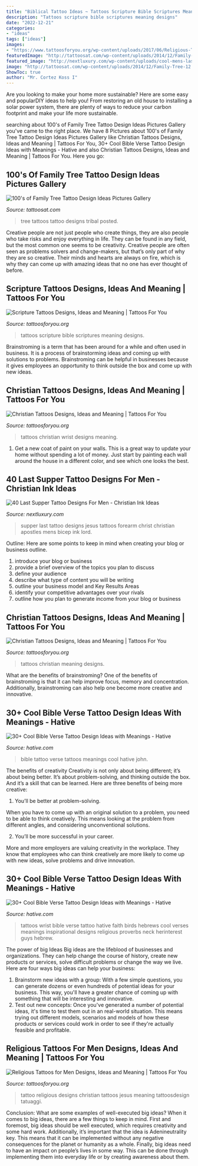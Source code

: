 ```yaml
---
title: "Biblical Tattoo Ideas ~ Tattoos Scripture Bible Scriptures Meaning Designs"
description: "Tattoos scripture bible scriptures meaning designs"
date: "2022-12-21"
categories:
- "ideas"
tags: ["ideas"]
images:
- "https://www.tattoosforyou.org/wp-content/uploads/2017/06/Religious-Tattoo-Designs-for-Men.jpg"
featuredImage: "http://tattoosat.com/wp-content/uploads/2014/12/Family-Tree-12.jpg"
featured_image: "http://nextluxury.com/wp-content/uploads/cool-mens-last-supper-jesus-with-apostles-tattoo-designs.jpg"
image: "http://tattoosat.com/wp-content/uploads/2014/12/Family-Tree-12.jpg"
ShowToc: true
author: "Mr. Cortez Koss I"
---
```



Are you looking to make your home more sustainable? Here are some easy and popularDIY ideas to help you! From restoring an old house to installing a solar power system, there are plenty of ways to reduce your carbon footprint and make your life more sustainable.

	

		
searching about 100&#039;s of Family Tree Tattoo Design Ideas Pictures Gallery you've came to the right place. We have 8 Pictures about 100&#039;s of Family Tree Tattoo Design Ideas Pictures Gallery like Christian Tattoos Designs, Ideas and Meaning | Tattoos For You, 30+ Cool Bible Verse Tattoo Design Ideas with Meanings - Hative and also Christian Tattoos Designs, Ideas and Meaning | Tattoos For You. Here you go:
		
    
## 100&#039;s Of Family Tree Tattoo Design Ideas Pictures Gallery

<img loading=lazy src="http://tattoosat.com/wp-content/uploads/2014/12/Family-Tree-12.jpg" onerror="this.onerror=null;this.src='https://tse1.mm.bing.net/th?id=OIP.B0zkMv-uwhFKH6igiN-sxQHaFL&amp;pid=15.1';" alt="100&#039;s of Family Tree Tattoo Design Ideas Pictures Gallery">

_Source: tattoosat.com_

>tree tattoos tattoo designs tribal posted. 

	

Creative people are not just people who create things, they are also people who take risks and enjoy everything in life. They can be found in any field, but the most common one seems to be creativity. Creative people are often seen as problems solvers and change-makers, but that’s only part of why they are so creative. Their minds and hearts are always on fire, which is why they can come up with amazing ideas that no one has ever thought of before.

    
## Scripture Tattoos Designs, Ideas And Meaning | Tattoos For You

<img loading=lazy src="http://www.tattoosforyou.org/wp-content/uploads/2013/10/Bible-Scriptures-Tattoos.jpg" onerror="this.onerror=null;this.src='https://tse2.mm.bing.net/th?id=OIP.NMY5F7q85CDGorbNzYFohgHaMX&amp;pid=15.1';" alt="Scripture Tattoos Designs, Ideas and Meaning | Tattoos For You">

_Source: tattoosforyou.org_

>tattoos scripture bible scriptures meaning designs. 

	

Brainstroming is a term that has been around for a while and often used in business. It is a process of brainstorming ideas and coming up with solutions to problems. Brainstroming can be helpful in businesses because it gives employees an opportunity to think outside the box and come up with new ideas.

    
## Christian Tattoos Designs, Ideas And Meaning | Tattoos For You

<img loading=lazy src="http://www.tattoosforyou.org/wp-content/uploads/2013/09/Christian-Wrist-Tattoos-768x1024.jpg" onerror="this.onerror=null;this.src='https://tse4.mm.bing.net/th?id=OIP.xSqtRmdf8TeLGvX0S7yk8gHaJ4&amp;pid=15.1';" alt="Christian Tattoos Designs, Ideas and Meaning | Tattoos For You">

_Source: tattoosforyou.org_

>tattoos christian wrist designs meaning. 

	

1. Get a new coat of paint on your walls. This is a great way to update your home without spending a lot of money. Just start by painting each wall around the house in a different color, and see which one looks the best.

    
## 40 Last Supper Tattoo Designs For Men - Christian Ink Ideas

<img loading=lazy src="http://nextluxury.com/wp-content/uploads/cool-mens-last-supper-jesus-with-apostles-tattoo-designs.jpg" onerror="this.onerror=null;this.src='https://tse4.mm.bing.net/th?id=OIP.dNthYwvZlGUiWROBX4uNIwHaGL&amp;pid=15.1';" alt="40 Last Supper Tattoo Designs For Men - Christian Ink Ideas">

_Source: nextluxury.com_

>supper last tattoo designs jesus tattoos forearm christ christian apostles mens bicep ink lord. 

	

Outline: Here are some points to keep in mind when creating your blog or business outline.
1. introduce your blog or business 
2. provide a brief overview of the topics you plan to discuss 
3. define your audience 
4. describe what type of content you will be writing 
5. outline your business model and Key Results Areas 
6. identify your competitive advantages over your rivals 
7. outline how you plan to generate income from your blog or business  
    
## Christian Tattoos Designs, Ideas And Meaning | Tattoos For You

<img loading=lazy src="https://www.tattoosforyou.org/wp-content/uploads/2013/09/Christian-Tattoos-For-Women.jpg" onerror="this.onerror=null;this.src='https://tse4.mm.bing.net/th?id=OIP.gHKXPq3zyqBOYy9XnMDyiwHaKQ&amp;pid=15.1';" alt="Christian Tattoos Designs, Ideas and Meaning | Tattoos For You">

_Source: tattoosforyou.org_

>tattoos christian meaning designs. 

	

What are the benefits of brainstroming?
One of the benefits of brainstroming is that it can help improve focus, memory and concentration. Additionally, brainstroming can also help one become more creative and innovative.

    
## 30+ Cool Bible Verse Tattoo Design Ideas With Meanings - Hative

<img loading=lazy src="https://hative.com/wp-content/uploads/2014/03/bible-verse-tattoos/4-john-3-16-bible-verse-tattoo.jpg" onerror="this.onerror=null;this.src='https://tse2.mm.bing.net/th?id=OIP.vDXO9jx3LgRo70cOnvhhyAHaKZ&amp;pid=15.1';" alt="30+ Cool Bible Verse Tattoo Design Ideas with Meanings - Hative">

_Source: hative.com_

>bible tattoo verse tattoos meanings cool hative john. 

	

The benefits of creativity
Creativity is not only about being different; it’s about being better. It’s about problem-solving, and thinking outside the box. And it’s a skill that can be learned. Here are three benefits of being more creative:
1. You’ll be better at problem-solving.

When you have to come up with an original solution to a problem, you need to be able to think creatively. This means looking at the problem from different angles, and considering unconventional solutions.

2. You’ll be more successful in your career.

More and more employers are valuing creativity in the workplace. They know that employees who can think creatively are more likely to come up with new ideas, solve problems and drive innovation.

    
## 30+ Cool Bible Verse Tattoo Design Ideas With Meanings - Hative

<img loading=lazy src="https://hative.com/wp-content/uploads/2014/03/bible-verse-tattoos/28-hebrews-11-1-and-birds-on-wrist.jpg" onerror="this.onerror=null;this.src='https://tse2.mm.bing.net/th?id=OIP.AWqlWGLabOHR9Vq1wBUVFwHaGO&amp;pid=15.1';" alt="30+ Cool Bible Verse Tattoo Design Ideas with Meanings - Hative">

_Source: hative.com_

>tattoos wrist bible verse tattoo hative faith birds hebrews cool verses meanings inspirational designs religious proverbs neck herinterest guys hebrew. 

	

The power of big Ideas
Big ideas are the lifeblood of businesses and organizations. They can help change the course of history, create new products or services, solve difficult problems or change the way we live.
Here are four ways big ideas can help your business: 
1. Brainstorm new ideas with a group: With a few simple questions, you can generate dozens or even hundreds of potential ideas for your business. This way, you'll have a greater chance of coming up with something that will be interesting and innovative.
2. Test out new concepts: Once you've generated a number of potential ideas, it's time to test them out in an real-world situation. This means trying out different models, scenarios and models of how these products or services could work in order to see if they're actually feasible and profitable. 

    
## Religious Tattoos For Men Designs, Ideas And Meaning | Tattoos For You

<img loading=lazy src="https://www.tattoosforyou.org/wp-content/uploads/2017/06/Religious-Tattoo-Designs-for-Men.jpg" onerror="this.onerror=null;this.src='https://tse1.mm.bing.net/th?id=OIP.-heONDg60ux57jNFoYTjPAHaLk&amp;pid=15.1';" alt="Religious Tattoos for Men Designs, Ideas and Meaning | Tattoos For You">

_Source: tattoosforyou.org_

>tattoo religious designs christian tattoos jesus meaning tattoosdesign tatuaggi. 

	

Conclusion: What are some examples of well-executed big ideas?
When it comes to big ideas, there are a few things to keep in mind. First and foremost, big ideas should be well executed, which requires creativity and some hard work. Additionally, it’s important that the idea is Adenineutrality key. This means that it can be implemented without any negative consequences for the planet or humanity as a whole. Finally, big ideas need to have an impact on people’s lives in some way. This can be done through implementing them into everyday life or by creating awareness about them.

